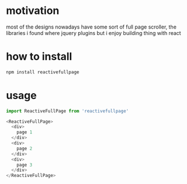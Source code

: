 # motivation 

most of the designs nowadays have  some sort of full page scroller, the libraries i found where jquery plugins
but i enjoy building thing with react

# how to install

```sh
npm install reactivefullpage
```

# usage

```javascript 
import ReactiveFullPage from 'reactivefullpage'

<ReactiveFullPage>
  <div>
    page 1
  </div>
  <div>
    page 2
  </div>
  <div>
    page 3
  </div>
</ReactiveFullPage>
```

